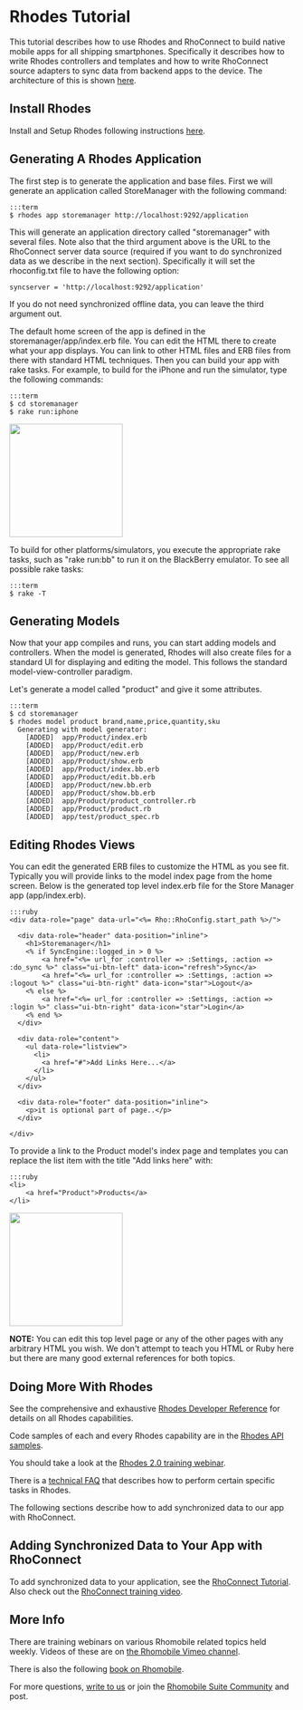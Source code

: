 Rhodes Tutorial
========
This tutorial describes how to use Rhodes and RhoConnect to build native mobile apps for all shipping smartphones.  Specifically it describes how to write Rhodes controllers and templates and how to write RhoConnect source adapters to sync data from backend apps to the device. The architecture of this is shown [here](https://img.skitch.com/20110111-1snnuchj3ph1hu41cafkb23jng.png).

Install Rhodes
--------------

Install and Setup Rhodes following instructions [here](install).

Generating A Rhodes Application
-------------------------------
The first step is to generate the application and base files.  First we will generate an application called StoreManager with the following command:

    :::term
    $ rhodes app storemanager http://localhost:9292/application

This will generate an application directory called "storemanager" with several files.  Note also that the third argument above is the URL to the RhoConnect server data source (required if you want to do synchronized data as we describe in the next section).  Specifically it will set the rhoconfig.txt file to have the following option:

    syncserver = 'http://localhost:9292/application'

If you do not need synchronized offline data, you can leave the third argument out.


The default home screen of the app is defined in the storemanager/app/index.erb file.  You can edit the HTML there to create what your app displays.  You can link to other HTML files and ERB files from there with standard HTML techniques.  Then you can build your app with rake tasks.  For example, to build for the iPhone and run the simulator, type the following commands:

    :::term
    $ cd storemanager
    $ rake run:iphone

<img src="https://s3.amazonaws.com/rhodocs/rhodes-jquerymobile-tutorial/jquerymobile-index-iphone.png" heigth='300' width='200'/>

To build for other platforms/simulators, you execute the appropriate rake tasks, such as "rake run:bb" to run it on the BlackBerry emulator. To see all possible rake tasks:

    :::term
    $ rake -T

Generating Models
-----------------

Now that your app compiles and runs, you can start adding models and controllers. When the model is generated, Rhodes will also create files for a standard UI for displaying and editing the model. This follows the standard model-view-controller paradigm.

Let's generate a model called "product" and give it some attributes.

    :::term
    $ cd storemanager
    $ rhodes model product brand,name,price,quantity,sku
      Generating with model generator:
        [ADDED]  app/Product/index.erb
        [ADDED]  app/Product/edit.erb
        [ADDED]  app/Product/new.erb
        [ADDED]  app/Product/show.erb
        [ADDED]  app/Product/index.bb.erb
        [ADDED]  app/Product/edit.bb.erb
        [ADDED]  app/Product/new.bb.erb
        [ADDED]  app/Product/show.bb.erb
        [ADDED]  app/Product/product_controller.rb
        [ADDED]  app/Product/product.rb
        [ADDED]  app/test/product_spec.rb

Editing Rhodes Views
--------------------

You can edit the generated ERB files to customize the HTML as you see fit.  Typically you will provide links to the model index page from the home screen.  Below is the generated top level index.erb file for the Store Manager app (app/index.erb).


    :::ruby
    <div data-role="page" data-url="<%= Rho::RhoConfig.start_path %>/">

      <div data-role="header" data-position="inline">
        <h1>Storemanager</h1>
        <% if SyncEngine::logged_in > 0 %>
            <a href="<%= url_for :controller => :Settings, :action => :do_sync %>" class="ui-btn-left" data-icon="refresh">Sync</a>
            <a href="<%= url_for :controller => :Settings, :action => :logout %>" class="ui-btn-right" data-icon="star">Logout</a>
        <% else %>
            <a href="<%= url_for :controller => :Settings, :action => :login %>" class="ui-btn-right" data-icon="star">Login</a>
        <% end %>
      </div>

      <div data-role="content">
        <ul data-role="listview">
          <li>
            <a href="#">Add Links Here...</a>
          </li>
        </ul>
      </div>

      <div data-role="footer" data-position="inline">
        <p>it is optional part of page..</p>
      </div>

    </div>


To provide a link to the Product model's index page and templates you can replace the list item with the title "Add links here" with:

    :::ruby
    <li>
        <a href="Product">Products</a>
    </li>

<img src="https://s3.amazonaws.com/rhodocs/rhodes-jquerymobile-tutorial/ipod.png" heigth='300' width='200' />


**NOTE:** You can edit this top level page or any of the other pages with any arbitrary HTML you wish.   We don't attempt to teach you HTML or Ruby here but there are many good external references for both topics.

Doing More With Rhodes
----------------------

See the comprehensive and exhaustive [Rhodes Developer Reference](introduction) for details on all Rhodes capabilities.

Code samples of each and every Rhodes capability are in the
[Rhodes API samples](http://github.com/rhomobile/rhodes-system-api-samples).

You should take a look at the [Rhodes 2.0 training webinar](http://vimeo.com/channels/rhomobile#12214213).

There is a [technical FAQ](../faq) that describes how to perform certain specific tasks in Rhodes.

The following sections describe how to add synchronized data to our app with RhoConnect.

Adding Synchronized Data to Your App with RhoConnect
----------------------------------------------------
To add synchronized data to your application, see the [RhoConnect Tutorial](../rhoconnect/tutorial).  Also check out the [RhoConnect training video](http://vimeo.com/channels/rhomobile#28789274).

More Info
---------
There are training webinars on various Rhomobile related topics held weekly.  Videos of these are on [the Rhomobile Vimeo channel](http://vimeo.com/channels/rhomobile).

There is also the following [book on Rhomobile](http://www.apress.com/book/view/9781430228684).

For more questions, [write to us](mailto:info@rhomobile.com) or join the [Rhomobile Suite Community](https://developer.motorolasolutions.com/community/rhomobile-Suite) and post.
